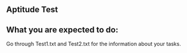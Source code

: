 Aptitude Test
------------------------------------


What you are expected to do:
---------------------------
Go through Test1.txt and Test2.txt for the information about your tasks.